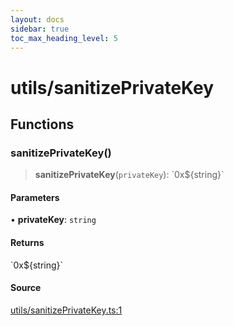 ```yaml
---
layout: docs
sidebar: true
toc_max_heading_level: 5
---
```


# utils/sanitizePrivateKey

## Functions

### sanitizePrivateKey()

> **sanitizePrivateKey**(`privateKey`): \`0x$\{string\}\`

#### Parameters

• **privateKey**: `string`

#### Returns

\`0x$\{string\}\`

#### Source

[utils/sanitizePrivateKey.ts:1](https://github.com/offchainlabs/arbitrum-orbit-sdk/blob/fa20b8d23170b5196c4c9cdb5fc2dfefa349f1c8/src/utils/sanitizePrivateKey.ts#L1)
